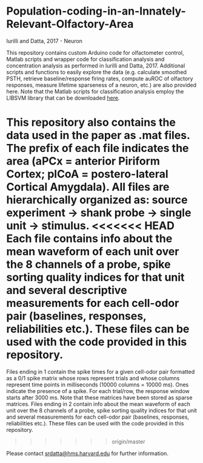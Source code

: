 # Population-coding-in-an-Innately-Relevant-Olfactory-Area
Iurilli and Datta, 2017 - Neuron     

This repository contains custom Arduino code for olfactometer control, Matlab scripts and wrapper code for classification analysis and concentration analysis as performed in Iurilli and Datta, 2017. Additional scripts and functions to easily explore the data (e.g. calculate smoothed PSTH, retrieve baseline/response firing rates, compute auROC of olfactory responses, measure lifetime sparseness of a neuron, etc.) are also provided here.
Note that the Matlab scripts for classification analysis employ the LIBSVM library that can be downloaded [here](http://www.csie.ntu.edu.tw/~cjlin/libsvm/).

This repository also contains the data used in the paper as .mat files. The prefix of each file indicates the area (aPCx = anterior Piriform Cortex; plCoA = postero-lateral Cortical Amygdala). All files are hierarchically organized as: source experiment -> shank probe -> single unit -> stimulus. 
<<<<<<< HEAD
Each file contains info about the mean waveform of each unit over the 8 channels of a probe, spike sorting quality indices for that unit and several descriptive measurements for each cell-odor pair (baselines, responses, reliabilities etc.). These files can be used with the code provided in this repository.
=======
Files ending in 1 contain the spike times for a given cell-odor pair formatted as a 0/1 spike matrix whose rows represent trials and whose columns represent time points in milliseconds (10000 columns = 10000 ms). Ones indicate the presence of a spike. For each trial/row, the response window starts after 3000 ms. Note that these matrices have been stored as sparse matrices.
Files ending in 2 contain info about the mean waveform of each unit over the 8 channels of a probe, spike sorting quality indices for that unit and several measurements for each cell-odor pair (baselines, responses, reliabilities etc.). These files can be used with the code provided in this repository.
>>>>>>> origin/master

Please contact srdatta@hms.harvard.edu for further information.
